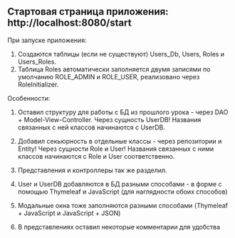Стартовая страница приложения: http://localhost:8080/start
------------------------------------------------------------------------------------------------------------------------
При запуске приложения:
  1. Создаются таблицы (если не существуют) Users_Db, Users, Roles и Users_Roles.
  2. Таблица Roles автоматически заполняется двумя записями по умолчанию ROLE_ADMIN и ROLE_USER, реализовано через RoleInitializer.

Особенности:
  1. Оставил структуру для работы с БД из прошлого урока - через DAO + Model-View-Controller.
     Через сущность UserDB! Названия связанных с ней классов начинаются с UserDB.

  2. Добавил секьюрность в отдельные классы - через репозитории и Entity!
     Через сущности Role и User! Названия связанных с ними классов начинаются с Role и User соответственно.

  3. Представления и контроллеры так же разделил.

  4. User и UserDB добавляются в БД разными способами - в форме с помощью Thymeleaf и JavaScript (для наглядности обоих способов)

  5. Модальные окна тоже заполняются разными способами (Thymeleaf + JavaScript и JavaScript + JSON)

  6. В представлениях оставил некоторые комментарии для удобства
